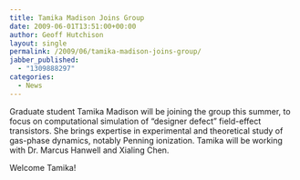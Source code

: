 ```yaml
---
title: Tamika Madison Joins Group
date: 2009-06-01T13:51:00+00:00
author: Geoff Hutchison
layout: single
permalink: /2009/06/tamika-madison-joins-group/
jabber_published:
  - "1309888297"
categories:
  - News
---
```

Graduate student Tamika Madison will be joining the group this summer, to focus on computational simulation of “designer defect” field-effect transistors. She brings expertise in experimental and theoretical study of gas-phase dynamics, notably Penning ionization. Tamika will be working with Dr. Marcus Hanwell and Xialing Chen.

Welcome Tamika!
